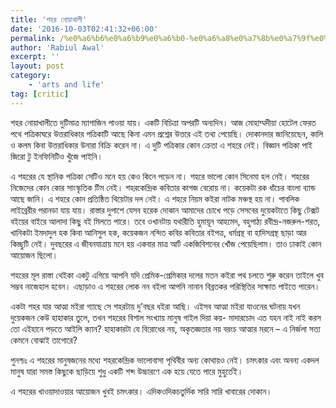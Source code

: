 ```yaml
---
title: 'শহর নোয়াখালী'
date: '2016-10-03T02:41:32+06:00'
permalink: /%e0%a6%b6%e0%a6%b9%e0%a6%b0-%e0%a6%a8%e0%a7%8b%e0%a7%9f%e0%a6%be%e0%a6%96%e0%a6%be%e0%a6%b2%e0%a7%80
author: 'Rabiul Awal'
excerpt: ''
layout: post
category:
    - 'arts and life'
tag: [critic]
---
```

শহর নোয়াখালীতে দুটিমাত্র ম্যাগাজিন পাওয়া যায়। একটি বিচিত্রা অপরটি অন্যদিন। আজ মোহাম্মদীয়া হোটেল ফেরত পথে পত্রিকাঘরে উত্তরাধিকার পত্রিকাটি আছে কিনা এমন প্রশ্নের উত্তরে এই তথ্য পেয়েছি। দোকানদার জানিয়েছেন, কালি ও কলম কিবা উত্তরাধিকার উনারা বিক্রি করেন না। এ দুটি পত্রিকার কোন ক্রেতা এ শহরে নেই। বিজ্ঞান পত্রিকা পাই জিরো টু ইনফিনিটিও খুঁজে পাইনি।

এ শহরের যে স্থানিক পত্রিকা সেটিও মনে হয় কেও কিনে পড়েন না। শহরে ভালো কোন সিনেমা হল নেই। শহরের নিজেদের কোন কোর সাংস্কৃতিক টিম নেই। <span class="text_exposed_show">শহরকেন্দ্রিক কবিতার কাগজ বেরোয় না। কয়েকটা রক ধাঁচের বাংলা ব্যান্ড আছে জানি। এ শহরে কোন প্রতিষ্ঠিত থিয়েটার দল নেই। এ শহরে নিয়ম কইরা নাটক মঞ্চস্থ হয় না। পাবলিক লাইব্রেরীর পরানডা যায় যায়। রাস্তার দুপাশে যেসব হরেক দোকান আমাদের চোখে পড়ে সেসবের দুয়েকটাতে কিছু টেক্সট বইয়ের বাইরে আলাদা কিছু বই মিলতে পারে। তবে ওখানটায় যথারীতি হুমায়ূন আহমেদ, বহুপাঠ্য রবীন্দ্র-নজরুল-শরত, খানিকটা ইমদাদুল হক কিবা আনিসুল হক, কয়েকজন নন্দিত কবির কবিতার বইপত্র, ধর্মগ্রন্থ বা হাদিসগ্রন্থ ছাড়া আর কিচ্ছুটি নেই। দুবছরের এ জীবনযাত্রায় মনে হয় একবার মাত্র আর্ট একজিবিশনের খোঁজ পেয়েছিলাম। তাও ঢাকাই কোন আয়োজন ছিলো।</span>

শহরের মূল রাস্তা থেইকা একটু এগিয়ে আপনি যদি প্রেমিক-প্রেমিকার দলের মতন কইরা পথ চলতে শুরু করেন তাইলে খুব সম্ভব নাজেহাল হবেন। এছাড়াও এ শহরের লোক নন বইলা আপনি নানান বিব্রতকর পরিস্থিতির সাক্ষাত পাইতে পারেন।

একটা শহর যার আত্মা মইরা গ্যাছে সে শহরটায় দু’বছর ধইরা আছি। এইসব আত্মা মইরা যাওনের ঘটনায় যখন দুয়েকজন কেউ হাহাকার তুলে, তখন শহরের বিশাল সংখ্যায় মানুষ গাইল দিয়া কয়- মাদারচোদ এত যহন নাই নাই করস তো এইহানে পড়তে আইলি ক্যান? হাহাকারটা যে বিরোধের নয়, অকৃতজ্ঞতার নয় বরংচ আত্মার মরনে – এ নির্জলা সত্য কেমনে বোঝাই তাগোরে?

পুনশ্চঃ এ শহরের মানুষজনের মধ্যে শহরকেন্দ্রিক ভালোবাসা পৃথিবীর অন্য কোথায়ও নেই। চমৎকার এবং অনন্য একদল মানুষ যারা সমস্ত কিছুকে ছাড়িয়ে শুধু একটি শব্দ উচ্চারণে এক হয়ে যেতে পারে মুহুর্তেই।

এ শহরের খাওয়াদাওয়ার আয়োজন খুবই চমৎকার। এদিকওদিকচতুর্দিক সারি সারি খাবারের দোকান।
